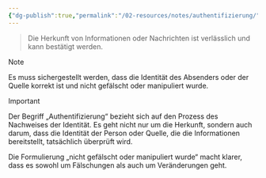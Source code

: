 ```yaml
---
{"dg-publish":true,"permalink":"/02-resources/notes/authentifizierung/","tags":["it-sicherheit"]}
---
```


>Die Herkunft von Informationen oder Nachrichten ist verlässlich und kann bestätigt werden.

>[!note] 
>Es muss sichergestellt werden, dass die Identität des Absenders oder der Quelle korrekt ist und nicht gefälscht oder manipuliert wurde.

>[!important] 
>Der Begriff „Authentifizierung“ bezieht sich auf den Prozess des Nachweises der Identität.
>Es geht nicht nur um die Herkunft, sondern auch darum, dass die Identität der Person oder Quelle, die die Informationen bereitstellt, tatsächlich überprüft wird.
>
>Die Formulierung „nicht gefälscht oder manipuliert wurde“ macht klarer, dass es sowohl um Fälschungen als auch um Veränderungen geht.

